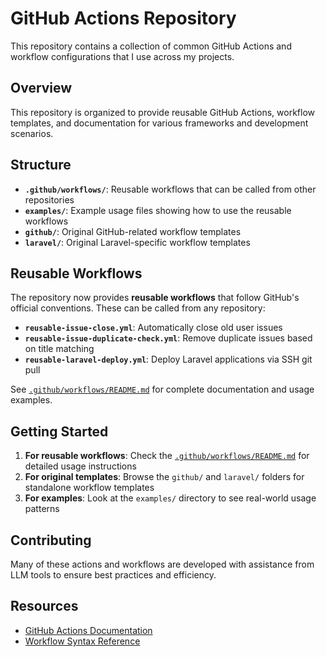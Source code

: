 # GitHub Actions Repository

This repository contains a collection of common GitHub Actions and workflow configurations that I use across my projects.

## Overview

This repository is organized to provide reusable GitHub Actions, workflow templates, and documentation for various frameworks and development scenarios.

## Structure

- **`.github/workflows/`**: Reusable workflows that can be called from other repositories
- **`examples/`**: Example usage files showing how to use the reusable workflows
- **`github/`**: Original GitHub-related workflow templates
- **`laravel/`**: Original Laravel-specific workflow templates

## Reusable Workflows

The repository now provides **reusable workflows** that follow GitHub's official conventions. These can be called from any repository:

- **`reusable-issue-close.yml`**: Automatically close old user issues
- **`reusable-issue-duplicate-check.yml`**: Remove duplicate issues based on title matching  
- **`reusable-laravel-deploy.yml`**: Deploy Laravel applications via SSH git pull

See [`.github/workflows/README.md`](.github/workflows/README.md) for complete documentation and usage examples.

## Getting Started

1. **For reusable workflows**: Check the [`.github/workflows/README.md`](.github/workflows/README.md) for detailed usage instructions
2. **For original templates**: Browse the `github/` and `laravel/` folders for standalone workflow templates
3. **For examples**: Look at the `examples/` directory to see real-world usage patterns

## Contributing

Many of these actions and workflows are developed with assistance from LLM tools to ensure best practices and efficiency.

## Resources

- [GitHub Actions Documentation](https://docs.github.com/en/actions)
- [Workflow Syntax Reference](https://docs.github.com/en/actions/using-workflows/workflow-syntax-for-github-actions)
